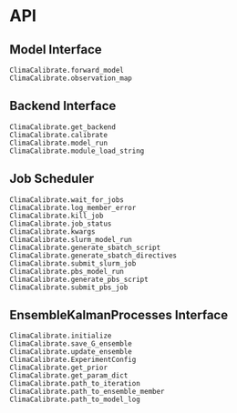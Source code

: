 # API

## Model Interface

```@docs
ClimaCalibrate.forward_model
ClimaCalibrate.observation_map
```

## Backend Interface

```@docs
ClimaCalibrate.get_backend
ClimaCalibrate.calibrate
ClimaCalibrate.model_run
ClimaCalibrate.module_load_string
```

## Job Scheduler
```@docs
ClimaCalibrate.wait_for_jobs
ClimaCalibrate.log_member_error
ClimaCalibrate.kill_job
ClimaCalibrate.job_status
ClimaCalibrate.kwargs
ClimaCalibrate.slurm_model_run
ClimaCalibrate.generate_sbatch_script
ClimaCalibrate.generate_sbatch_directives
ClimaCalibrate.submit_slurm_job
ClimaCalibrate.pbs_model_run
ClimaCalibrate.generate_pbs_script
ClimaCalibrate.submit_pbs_job
```

## EnsembleKalmanProcesses Interface

```@docs
ClimaCalibrate.initialize
ClimaCalibrate.save_G_ensemble
ClimaCalibrate.update_ensemble
ClimaCalibrate.ExperimentConfig
ClimaCalibrate.get_prior
ClimaCalibrate.get_param_dict
ClimaCalibrate.path_to_iteration
ClimaCalibrate.path_to_ensemble_member
ClimaCalibrate.path_to_model_log
```
